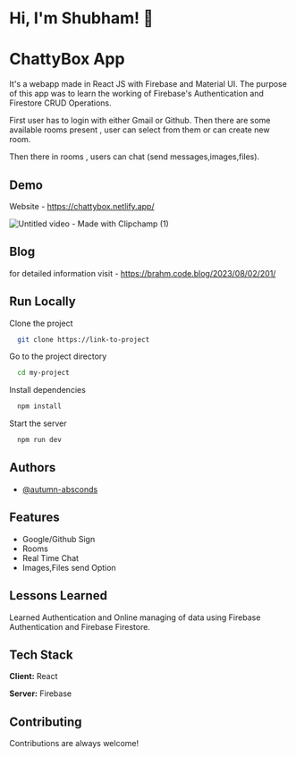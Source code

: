 
# Hi, I'm Shubham! 👋


# ChattyBox App

It's a webapp made in React JS with Firebase and Material UI.
The purpose of this app was to learn the working of Firebase's Authentication and Firestore CRUD Operations.


First user has to login with either Gmail or Github.
Then there are some available rooms present , user can select from them or can create new room.

Then there in rooms , users can chat (send messages,images,files).


## Demo

Website  - https://chattybox.netlify.app/

![Untitled video - Made with Clipchamp (1)](https://github.com/autumn-absconds/ChattyBox/assets/65112908/d287c5eb-d658-4a55-a944-9260a80c906e)


## Blog
for detailed information visit - https://brahm.code.blog/2023/08/02/201/

## Run Locally

Clone the project

```bash
  git clone https://link-to-project
```

Go to the project directory

```bash
  cd my-project
```

Install dependencies

```bash
  npm install
```

Start the server

```bash
  npm run dev
```


## Authors

- [@autumn-absconds](https://github.com/autumn-absconds)


## Features

- Google/Github Sign
- Rooms
- Real Time Chat
- Images,Files send Option


## Lessons Learned

Learned Authentication and Online managing of data using Firebase Authentication and Firebase Firestore.



## Tech Stack

**Client:** React

**Server:** Firebase


## Contributing

Contributions are always welcome!


